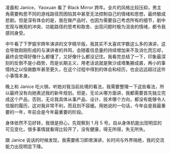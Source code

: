 凌晨和 Janice、Yaoxuan 看了 Black Mirror 跨年。全片的风格比较压抑，男主角需要构思不同的游戏路径而困陷其中甚至无法控制自己的情绪和思想，最终酿成悲剧。但是深有体会的是，我在做产品时，也因为需要自己考虑所有的细节，剧中宏观与微观的冲突、功能路径的思考和取舍、出现问题时极为沮丧的情绪，都令我感同身受。

中午看了下罗振宇跨年演讲的文字精华版，我其实不太喜欢字数这么多的演讲，这会导致刚刚形成的与演讲者的共鸣，会随着信息量的持续增加来不及消化而忘却，最终会觉得好像什么都懂了，又好像什么都没记住。我看完总结了一下，印象最深刻的反倒不是小趋势，而是长期主义，用老话说就是聚沙成塔集腋成裘，再小的事情持之以恒做数年甚至更久，在这个过程中得到的体会和经历，也会远远超过这件小事情本身。

晚上和 Janice 吃火锅，听她对我当前处境的看法，我需要整理一下这些看法，所以最终没有向她表述我的新年规划。但是，无论从哪方面讲，我都需要首先独立完成这个产品，否则，无论我具体从事产品、设计、技术哪个方向，都没有能够令人信服的履历，这对我非常不利，而且刻不容缓。用她说的一句话，今年会是我最重要的一年，年前会是今年最重要的阶段。

身体依然不见好转，我很是担心，先观察到 1 月 5 号。自从身体机能出现明显的可见变化，很多事情就看得比较开了，没有健康，得无所得，失无所失。

跟 Janice 说话的时候发现，我需要练习即席演讲，长时间与外界隔绝，我的交流能力出现明显下降。
